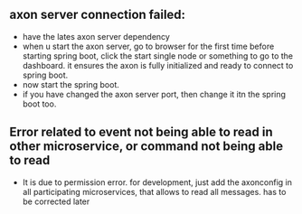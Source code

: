 ## axon server connection failed:
* have the lates axon server dependency
* when u start the axon server, go to browser for the first time before starting spring boot,
click the start single node or something to go to the dashboard. it ensures the axon is fully 
initialized and ready to connect to spring boot.
* now start the spring boot.
* if you have changed the axon server port, then change it itn the spring boot too.


## Error related to event not being able to read in other microservice, or command not being able to read
- It is due to permission error. for development, just add the axonconfig in all participating microservices, that allows to read all messages. has to be corrected later
